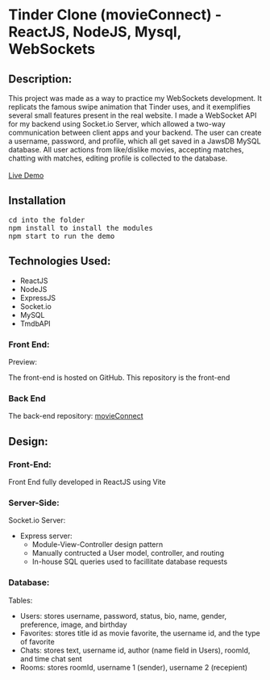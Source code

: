 # Tinder Clone (movieConnect) - ReactJS, NodeJS, Mysql, WebSockets


## Description:

This project was made as a way to practice my WebSockets development.
It replicats the famous swipe animation that Tinder uses, and it exemplifies
several small features present in the real website. I made a
WebSocket API for my backend using Socket.io Server, which allowed a
two-way communication between client apps and your backend. 
The user can create a username, password, and profile, which all get
saved in a JawsDB MySQL database. All user actions from like/dislike 
movies, accepting matches, chatting with matches, editing profile is collected to 
the database.
<br>
<br>
<a href="https://chriscash2020.github.io/movie-client/" target="_blank" >Live Demo</a>

## Installation

<pre>
cd into the folder
npm install to install the modules
npm start to run the demo
</pre>

## Technologies Used:

- ReactJS
- NodeJS
- ExpressJS
- Socket.io
- MySQL
- TmdbAPI

### Front End:
Preview: 
![]()

The front-end is hosted on GitHub. 
This repository is the front-end

### Back End

The back-end repository: <a href="https://github.com/ChrisCash2020/movie-connect-server1/" target="_blank" >movieConnect</a>


## Design:

### Front-End:

Front End fully developed in ReactJS using Vite

### Server-Side:
Socket.io Server: 
- Express server:
  - Module-View-Controller design pattern
  - Manually contructed a User model, controller, and routing
  - In-house SQL queries used to facillitate database requests

### Database:

Tables:
- Users: stores username, password, status, bio, name, gender, preference, image, and birthday
- Favorites: stores title id as movie favorite, the username id, and the type of favorite
- Chats: stores text, username id, author (name field in Users), roomId, and time chat sent
- Rooms: stores roomId, username 1 (sender), username 2 (recepient)



  

